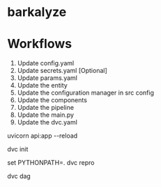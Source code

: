 # barkalyze

# Workflows
1. Update config.yaml
2. Update secrets.yaml [Optional]
3. Update params.yaml
4. Update the entity
5. Update the configuration manager in src config
6. Update the components
7. Update the pipeline
8. Update the main.py
9. Update the dvc.yaml

uvicorn api:app --reload


dvc init

set PYTHONPATH=.
dvc repro

dvc dag
